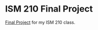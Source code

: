 # ISM 210 Final Project
[Final Project](https://github.com/abhidasgupt/ISM-210---Python-Assignments/blob/main/AbhiDasProject.ipynb) for my ISM 210 class.
